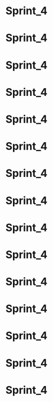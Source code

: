 # Sprint_4
# Sprint_4
# Sprint_4
# Sprint_4
# Sprint_4
# Sprint_4
# Sprint_4
# Sprint_4
# Sprint_4
# Sprint_4
# Sprint_4
# Sprint_4
# Sprint_4
# Sprint_4
# Sprint_4
